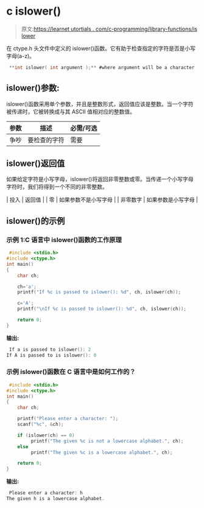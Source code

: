 # c islower()

> 原文:[https://learnet utortials . com/c-programming/library-functions/is lower](https://learnetutorials.com/c-programming/library-functions/islower)

在 ctype.h 头文件中定义的 islower()函数。它有助于检查指定的字符是否是小写字母(a-z)。

```c
 **int islower( int argument );** #where argument will be a character 

```

## islower()参数:

islower()函数采用单个参数，并且是整数形式，返回值应该是整数。当一个字符被传递时，它被转换成与其 ASCII 值相对应的整数值。

| 参数 | 描述 | 必需/可选 |
| --- | --- | --- |
| 争吵 | 要检查的字符 | 需要 |

## islower()返回值

如果给定字符是小写字母，islower()将返回非零整数或零。当传递一个小写字母字符时，我们将得到一个不同的非零整数。

| 投入 | 返回值 |
| 零 | 如果参数不是小写字母 |
| 非零数字 | 如果参数是小写字母 |

## islower()的示例

### 示例 1:C 语言中 islower()函数的工作原理

```c
 #include <stdio.h>
#include <ctype.h>
int main()
{
    char ch;

    ch='a';
    printf("If %c is passed to islower(): %d", ch, islower(ch));

    c='A';
    printf("\nIf %c is passed to islower(): %d", ch, islower(ch));

    return 0;
} 

```

**输出:**

```c
 If a is passed to islower(): 2
If A is passed to is islower(): 0 
```

### 示例 islower()函数在 C 语言中是如何工作的？

```c
 #include <stdio.h>
#include <ctype.h>
int main()
{
    char ch;

    printf("Please enter a character: ");
    scanf("%c", &ch);

    if (islower(ch) == 0)
         printf("The given %c is not a lowercase alphabet.", ch);
    else
         printf("The given %c is a lowercase alphabet.", ch);

    return 0;
} 

```

**输出:**

```c
 Please enter a character: h
The given h is a lowercase alphabet. 
```